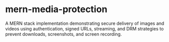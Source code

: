 # mern-media-protection
A MERN stack implementation demonstrating secure delivery of images and videos using authentication, signed URLs, streaming, and DRM strategies to prevent downloads, screenshots, and screen recording.
